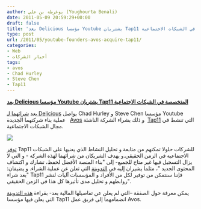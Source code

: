 ```yaml
---
author: يوغرطة بن علي (Youghourta Benali)
date: 2011-05-09 20:59:29+00:00
draft: false
title: 'بعد Delicious مؤسسا Youtube يشتريان Tap11 المتخصصة في الشبكات الاجتماعية '
type: post
url: /2011/05/youtube-founders-avos-acquire-tap11/
categories:
- Web
- أخبار الشركات
tags:
- avos
- Chad Hurley
- Steve Chen
- Tap11
---
```


**[بعد Delicious مؤسسا Youtube يشتريان Tap11 المتخصصة في الشبكات الاجتماعية](https://www.it-scoop.com/2011/05/youtube-founders-avos-acquire-tap11)**


بعد [شرائهما لـ Delicious](https://www.it-scoop.com/2011/04/youtube-founders-acquire-delicious/) يواصل Chad Hurley و Steve Chen مؤسسا Youtube عملية بناء شركتهما الجديدة   [Avos](http://avos.com/) و ذلك بشراء الشركة الناشئة  [Tap11](http://tap11.com/) التي تنشط في مجال الشبكات الاجتماعية.


[![](http://tap11.com/images/web/homepage/heroRightHalf.png )
](https://www.it-scoop.com/2011/05/youtube-founders-avos-acquire-tap11)


[توفر](http://corp.tap11.com/?page_id=70) Tap11 للشركات حلولا تمكنهم من متابعة و تحليل النشاط الذي يعنيها على الشبكات الاجتماعية في الزمن الحقيقي.و يهدف الشريكان من شرائهما لهذه الشركة - و التي لا يزال التسجيل فيها غير متاح للجميع- إلى "بناء المنصة الأفضل لحفظ، تشارك و اكتشاف المحتوى الجديد "، مثلما يشيران إليه في [التدوينة](http://www.avos.com/youtube-founders-acquire-tap11/) التي تعلن عن عملية الشراء. و يضيفان: "بعد شراء Tap11 فإننا سنتمكن من توفير لكل من الأفراد و المؤسسات آليات لنشر روابطهم و تحليل مدى تأثيرها كل هذا في الزمن الحقيقي".

يمكن معرفة حول الصفقة –التي لم يعلن عن تفاصيلها المالية بعد- بقراءة [هذه التدوينة](http://corp.tap11.com/?p=619) التي يعلن فيها مؤسسا Tap11 انضمامهما إلى فريق عمل Avos.


